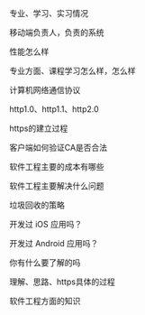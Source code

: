 专业、学习、实习情况

移动端负责人，负责的系统

性能怎么样

专业方面、课程学习怎么样，怎么样

计算机网络通信协议

http1.0、http1.1、http2.0

https的建立过程

客户端如何验证CA是否合法

软件工程主要的成本有哪些

软件工程主要解决什么问题

垃圾回收的策略

开发过 iOS 应用吗？

开发过 Android 应用吗？

你有什么要了解的吗

理解、思路、https具体的过程

软件工程方面的知识
